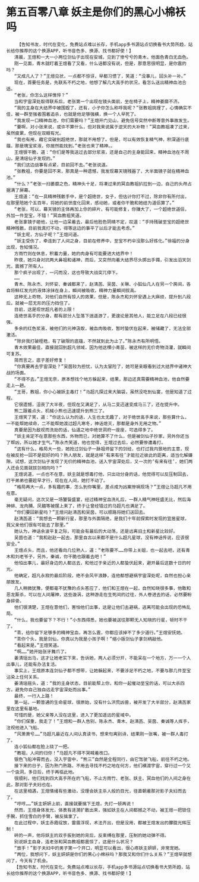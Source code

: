 # 第五百零八章 妖主是你们的黑心小棉袄吗
        【告知书友，时代在变化，免费站点难以长存，手机app多书源站点切换看书大势所趋，站长给你推荐的这个换源APP，听书音色多、换源、找书都好使！】
       清晨，王煊和一大一小两位剑仙子出现在安城，见到了惨兮兮的青木，他面色青白无血色。
       刚一见面，青木就盯着王煊看了又看，什么话都没有说，但是，那意思很明显，是你震的吗？
       “又成凡人了？”王煊见状，一点都不惊讶，早都习惯了，笑道：“没事儿，回头补一补。”
       现在，首要任务是，先联系不朽之地，他想了解几大高手的状况，看怎么送出精神血池合适。
       “老张，你怎么这样憔悴？”
       当和宇宙深处取得联系后，老张第一个出现在镜头面前，坐在椅子上，精神萎靡不济。
       “我的主身在大结界中被围殴了，还有，小子你怎么称呼我呢？”张教祖挑理了，心情确实不佳，被一群至强者围着追杀，也就是他足够强横，换一个人早死了。
       “我发现一口精神血池，你们需要吗？”王煊开门见山，避免信号突然中断等意外事故发生。
       “要啊，对小张来说，或许不算什么，但对我来说属于逆天的大补物！”冥血教祖凑了过来，虽然疲累，但现在双眼有光。
       “我也有用，藉它突破到超绝世，那就不用想了。但是，可以有效恢复精气神，积深道行底蕴，那是瑰宝浆液，你居然能找到。”老张也来了精神。。
       王煊很干脆，道：“你们是等我送过去部分浆液，还是自己的主身能回来，精神血池在不周山，是清瑶仙子发现的。”
       “我们这边战事有点紧，目前回不去。”老张说道。
       “张教祖，你要是回不来，那真是一种遗憾，我发现幕天镜残器了，大半面镜子就在精神血池。”
       “什么？”老张一扫萎靡之色，精神头十足，将凑过来的冥血教祖扒拉到一边，自己的头颅占据满了屏幕。
       王煊道：“在一具精神残骸手中，是个超绝世，女子，但估计你打不过，除非你有所付出，在那里陪她个五百年，将她的前世度化回来，感动她，或者你干脆和她结为道侣算了。”
       “老张，可以，幕天镜的主体再加上你的碎片，有可能修复，你赚大了，一个超绝世道侣，外加一件至宝，不错！”冥血教祖笑道。
       老张拿镜子砸他，让他一边呆着去，最后他脸色阴晴不定，叹道：“手持残破至宝的超绝世精神残骸，目前我真打不动，得等这边的事平了以后才能去考虑。”
       “妖主呢，方仙子呢？”王煊问道。
       “妖主受伤了，牵连到了人间之身，目前在修养中，至宝不朽伞没那么好炼化。”徐福的分身出现，告知情况。
       方雨竹则在休息，积蓄力量，她的肉身有可能要进大结界中！
       昨夜，她只身对抗两大鼻祖和诸神，而后，又突然向着大结界尽头掷出手镯，引发出滔天剑光，震撼了所有人。
       那个疯子出现了，一闪而没，这也导致大战突兀停下。
       ……
       青木、陈永杰、刘怀安、秦诚都来了，赵清菡、吴茵、关琳、小狐仙几人在另一个房间，各自将鲜红发光的液体涂抹在身上，瞬间被吸收，精神力量瞬间拔高。
       这种无上奇物，对他们自然有惊人的效果，但是，陈永杰和刘怀安遇上大麻烦，提升到八段后，就被一层无形的压力挡住了。
       目前，这是现世超凡者的上限！
       连绝世高手的分身，都有部分人坠落下逍遥游了，更遑论是其他人，能立足在八段已经很强。
       多余的红色浆液，被他们的元神汲取，被血肉吸收，暂时蛰伏在起来，被储藏了，无法全部激活。
       “除非我打破桎梏，有了破限的底蕴，不然就到此为止了。”陈永杰有所明悟。
       青木效果最佳，直接就回到超凡领域，因为他这棵小青苗，被这样的无价奇物浇灌，就瞬间可复苏。
       简而言之，底子差好修复！
       “你真要再去宇宙深处？”吴茵较为担忧，认为太冒险了，她可是亲眼看到过大结界中诸神大战的场面。
       “不得不去。”王煊无奈，原本想找个地方躲起来，结果，那边还真需要精神血池，他自然要走上一趟。
       “王哥，教祖，你小心被妖主毒打！”马超凡探过来大脑袋，虽然没吃到仙宴，但是知道了过程。
       它很遗憾，沮丧了大半夜，但现在又满足了，从马二变迅速变成马三了，还在提升中。
       熊二跟着点头，机械小熊也迅速提升到熊三了。
       王煊笑了笑，道：“你这么认为的话，人生也太无趣了，对于绝世高手来说，那些算什么，一不能帮她续命，二不能帮她渡过超凡寒冬，神话熄灭，那都是身外无用之物。”
       真要是因为敌视而洗劫的话，仙道之地中绝世洞府一座座，可选得多了。
       “妖主肯定不在意那些东西，外物而已，对她算不了什么，但是被剑仙子抄家，另外你还当了帮凶，所以她才生气。”陈永杰笑道，他也觉得，王煊过去后，必然要惨遭毒打。
       “这有什么，格局大一些，她抢过剑仙子一脉祖师留下的剑经，也打过我内景地的主意，现在被反抢一回不是挺好的吗？熟人朋友，就是这样‘有来有往’才能拉近彼此的距离，适当化解嫌隙。试想，这次剑仙子发现了无价的精神血池，送入宇宙深处后，又一次的‘有来有往’，她们两人还会见面就拔剑相向吗？”
       王煊说道，一点也不在意，妖主就是想毒打他，只出动分身的话，他觉得可以反压制回去，打干弟弟也要趁早才行，现在在人间，她打不动了。
       “格局再大一点，多有趣的事，怎么到你嘴里，差点成为凶案惨祸现场？”王煊让马超凡不用在意。
       毫无疑问，这次又是一场饕餮盛宴，经过精神宝血洗礼后，一群人精气神旺盛无比，然后海神蚌、龙肉脯、凤髓等被摆上来了，终于让曾经错过的马超凡也满足了。
       “你们要回新星吗？”王煊问赵清菡和吴茵，可以顺路将她们送回去。
       赵清菡道：“我想去一颗新行星，那里与外面隔绝，是我们十年前探索时发现的宜居星球，我父亲他们很有可能去了那里。”
       她认为，神话余波平复之际，可能会有最后的大动荡，还是远离旧土和新星比较好。
       吴茵也道：“我和赵赵一起去，那里自古以来都不是什么超凡星球，没有神话传说，应该很安全。”
       王煊点头，而且，他还看向几位熟人，道：“老陈要不……你带上关姐，也一起去吧，还有青木和刘老爷子，另外，秦诚，你干脆也跟着去吧！”
       他怕出事儿，最好身边的人都远去，和他过于亲近的人都蛰伏起来，避开最后这数十日的时光。
       他确定，超凡永寂的最后阶段，绝不会风平浪静，连他都想避祸宇宙深处呢，自然也担心亲朋故友。
       几人稍微犹豫，便都毫不犹豫的点头答应了，他们和王煊在一起，自然知晓很多事，他敢和恶龙厮杀，可以在人间屠神，这些漩涡，这种游走在生死间的过往，外人卷进去的话，必然要粉身碎骨。
       他们很清楚，王煊在意他们，害怕他们出事，这是让他们去避祸，逃离可能会出现的恐怖乱局。
       “什么，我也要留下？不行！”小东西得悉，她也要被送往那颗无人知晓的行星，顿时不干了。
       “乖，给你留下足够多的精神宝血，再怎么震，你都应该掉不了多少道行。”王煊安抚她。
       “乖你个头，我是剑仙，你真以为我是小孩子啊！”缩小版剑仙子拿剑柄敲他。
       “看起来是。”王煊笑道。
       “啊……”她开始张牙舞爪了。
       姜清瑶出马，这才让她老实下来，告诉她，两人必须分开，不能呆在一个地方，万一一个人出事儿，还能有办法复活。
       事实上，王煊原本连剑仙子都不想带，让她躲起来，不要涉足不朽之地，不要与那几件至宝沾染上任何关系。
       姜清瑶摇头，道：“我的主身状态，目前能帮上你，和你一起催动至宝的话，可以大杀四方，避免你自己独自远走宇宙深处而出事。”
       最终，一行人上路！
       第一站，一颗普通的生命星球，很原始，没有什么洪荒凶兽，被开发了大半部分，赵清菡家里在这里有基地。
       可惜的是，她父亲等人没在这里，进入了更加遥远的星域中。
       “你们保重，我走了！”王煊和一群人告别，陈永杰、青木、赵清菡、吴茵、秦诚等人挥手，注视他进入飞船。
       “风萧萧兮……”马超凡最近在人间认真读书，想来句离别诗，结果刚一张嘴，被一群人毒打了。
       连小狐仙都在脸上挠了一把。
       “教祖，人间的归你！”马超凡不得不哭喊着改口。
       银色飞船冲霄而去，没入宇宙中，“熊三”自然是全程同行，由它驾驶飞船，前往不朽之地。
       接下来的日子，因为熟门熟路，不用去寻找不朽之地在何方，他们横渡宇宙，穿行过一个又一个虫洞，多日后，终于再临此地。
       很顺利，他们找到四大高手所在的飞船，不止方雨竹、老张、妖主、冥血他们的人间之身在此，那对影子夫妇也在。
       在这里相遇，王煊情绪有些激动，没理会妖主杀人般的目光，径直朝着那对影子夫妇而去了。
       “哼哼……”妖主妍妍上前，直接就要擒下王煊，先打一顿再说！
       然而，王煊身体发光，体表有涟漪扩散出来，强如妖主在人间都撼之不动，被王煊一把锁住手腕，抓住雪白的手臂，被反擒拿了。
       在此过程中，妖主赤霞绽放，雷霆浮现，术法齐出，但是没用，都被王煊发出的朦胧光辉压制！
       砰的一声，他将妖主的双手扳到她的背后，反束缚在那里，压制的她动弹不得。
       别说妖主自身，连老张和冥血教祖都震惊了，这是什么状况？
       “放手！”影子夫妇中的男子第一个开口，明显可以看出，很心疼妖主妍妍，非常宠她。
       “两位，我想问下，妖主妍妍是你们的黑心小棉袄吗？那我又和你们什么关系？”王煊早就想问了，今天有了机会。
       【告知书友，时代在变化，免费站点难以长存，手机app多书源站点切换看书大势所趋，站长给你推荐的这个换源APP，听书音色多、换源、找书都好使！】